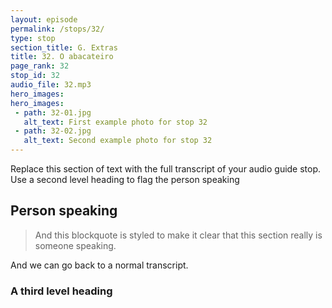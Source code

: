 ```yaml
---
layout: episode
permalink: /stops/32/
type: stop
section_title: G. Extras
title: 32. O abacateiro
page_rank: 32
stop_id: 32
audio_file: 32.mp3
hero_images:
hero_images:
 - path: 32-01.jpg
   alt_text: First example photo for stop 32
 - path: 32-02.jpg
   alt_text: Second example photo for stop 32
---
```


Replace this section of text with the full transcript of your audio guide stop. Use a second level heading to flag the person speaking

## Person speaking

> And this blockquote is styled to make it clear that this section really is someone speaking.

And we can go back to a normal transcript.

### A third level heading

